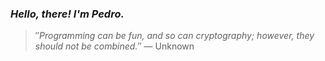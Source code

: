 ### *Hello, there! I'm Pedro.*
> ″*Programming can be fun, and so can cryptography; however, they should not be combined.*″
 — Unknown
